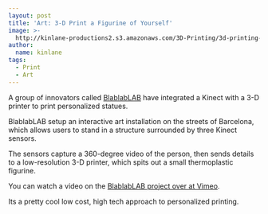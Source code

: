 ```yaml
---
layout: post
title: 'Art: 3-D Print a Figurine of Yourself'
image: >-
  http://kinlane-productions2.s3.amazonaws.com/3D-Printing/3d-printing-souveniers.png
author:
  name: kinlane
tags:
  - Print
  - Art
---
```

A group of innovators called [BlablabLAB](http://www.facebook.com/pages/blablabLAB/204092786276896?sk=wall "BlablabLAB") have integrated a Kinect with a 3-D printer to print personalized statues.

BlablabLAB setup an interactive art installation on the streets of Barcelona, which allows users to stand in a structure surrounded by three Kinect sensors.

The sensors capture a 360-degree video of the person, then sends details to a low-resolution 3-D printer, which spits out a small thermoplastic figurine.

You can watch a video on the [BlablabLAB project over at Vimeo](http://vimeo.com/21676294 "BlablabLAB").

Its a pretty cool low cost, high tech approach to personalized printing.